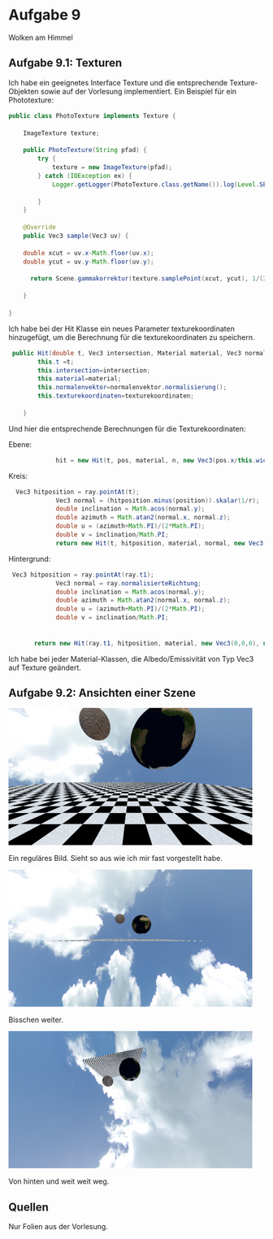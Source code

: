 # Aufgabe 9

Wolken am Himmel

## Aufgabe 9.1: Texturen

Ich habe ein geeignetes Interface Texture und die entsprechende Texture-Objekten sowie auf der Vorlesung implementiert. Ein Beispiel für ein Phototexture:

```java
public class PhotoTexture implements Texture {

    ImageTexture texture;

    public PhotoTexture(String pfad) {
        try {
            texture = new ImageTexture(pfad);
        } catch (IOException ex) {
            Logger.getLogger(PhotoTexture.class.getName()).log(Level.SEVERE, null, ex);

        }
    }

    @Override
    public Vec3 sample(Vec3 uv) {
        
    double xcut = uv.x-Math.floor(uv.x);
    double ycut = uv.y-Math.floor(uv.y);

      return Scene.gammakorrektur(texture.samplePoint(xcut, ycut), 1/(2.2f));

    }

}
```

Ich habe bei der Hit Klasse ein neues Parameter texturekoordinaten hinzugefügt, um die Berechnung für die texturekoordinaten zu speichern. 

```java
 public Hit(double t, Vec3 intersection, Material material, Vec3 normalenvektor, Vec3 texturekoordinaten){
        this.t =t;
        this.intersection=intersection;
        this.material=material;       
        this.normalenvektor=normalenvektor.normalisierung();
        this.texturekoordinaten=texturekoordinaten;
        
    }
```

Und hier die entsprechende Berechnungen für die Texturekoordinaten:

Ebene:
```java
             hit = new Hit(t, pos, material, n, new Vec3(pos.x/this.width+0.5, pos.z/this.height+0.5,0));
```


Kreis:
```java
  Vec3 hitposition = ray.pointAt(t);
             Vec3 normal = (hitposition.minus(position)).skalar(1/r);
             double inclination = Math.acos(normal.y);
             double azimuth = Math.atan2(normal.x, normal.z);
             double u = (azimuth+Math.PI)/(2*Math.PI);
             double v = inclination/Math.PI;
             return new Hit(t, hitposition, material, normal, new Vec3(u,v,0));
```

Hintergrund:
```java
 Vec3 hitposition = ray.pointAt(ray.t1);
             Vec3 normal = ray.normalisierteRichtung;
             double inclination = Math.acos(normal.y);
             double azimuth = Math.atan2(normal.x, normal.z);
             double u = (azimuth+Math.PI)/(2*Math.PI);
             double v = inclination/Math.PI;
        
                
       return new Hit(ray.t1, hitposition, material, new Vec3(0,0,0), new Vec3(u,v,0));  
```


Ich habe bei jeder Material-Klassen, die Albedo/Emissivität von Typ Vec3 auf Texture geändert.

## Aufgabe 9.2: Ansichten einer Szene 

![](a09-1.png)

Ein reguläres Bild. Sieht so aus wie ich mir fast vorgestellt habe.

![](a09-2.png)

Bisschen weiter. 

![](a09-3.png)

Von hinten und weit weit weg. 

## Quellen
Nur Folien aus der Vorlesung.
